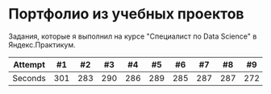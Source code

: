 # **Портфолио из учебных проектов**
Задания, которые я выполнил на курсе "Специалист по Data Science" в Яндекс.Практикум.

Attempt | #1 | #2 | #3 | #4 | #5 | #6 | #7 | #8 | #9 | #10 | #11
--- | --- | --- | --- |--- |--- |--- |--- |--- |--- |--- |---
Seconds | 301 | 283 | 290 | 286 | 289 | 285 | 287 | 287 | 272 | 276 | 269
